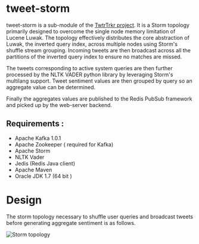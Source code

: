 # tweet-storm

tweet-storm is a sub-module of the [TwtrTrkr project](https://github.com/zubairsaiyed/TwtrTrkr). It is a Storm topology primarily designed to overcome the single node memory limitation of Lucene Luwak. The topology effectively distributes the core abstraction of Luwak, the inverted query index, across multiple nodes using Storm's shuffle stream grouping. Incoming tweets are then broadcast across all the partitions of the inverted query index to ensure no matches are missed.

The tweets corresponding to active system queries are then further processed by the NLTK VADER python library by leveraging Storm's multilang support. Tweet sentiment values are then grouped by query so an aggregate value can be determined.

Finally the aggregates values are published to the Redis PubSub framework and picked up by the web-server backend.

## Requirements :

* Apache Kafka 1.0.1
* Apache Zookeeper ( required for Kafka)
* Apache Storm
* NLTK Vader
* Jedis (Redis Java client)
* Apache Maven
* Oracle JDK 1.7 (64 bit )

# Design

The storm topology necessary to shuffle user queries and broadcast tweets before generating aggregate sentiment is as follows.

![Storm topology](https://github.com/zubairsaiyed/TwtrTrkr/blob/master/images/topology.png)

